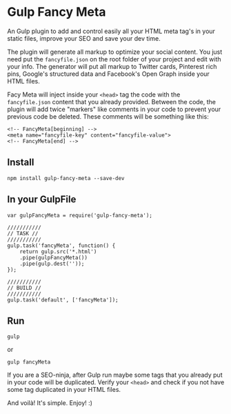 # Gulp Fancy Meta
An Gulp plugin to add and control easily all your HTML meta tag's in your static files, improve your SEO and save your dev time.

The plugin will generate all markup to optimize your social content.
You just need put the ```fancyfile.json``` on the root folder of your project and edit with your info.
The generator will put all markup to Twitter cards, Pinterest rich pins, Google's structured data and Facebook's Open Graph inside your HTML files.

Facy Meta will inject inside your ```<head>``` tag the code with the ```fancyfile.json``` content that you already provided. Between the code, the plugin will add twice "markers" like comments in your code to prevent your previous code be deleted.
These comments will be something like this:
```
<!-- FancyMeta[beginning] -->
<meta name="fancyfile-key" content="fancyfile-value">
<!-- FancyMeta[end] -->
```

## Install
```
npm install gulp-fancy-meta --save-dev
```

## In your GulpFile
```
var gulpFancyMeta = require('gulp-fancy-meta');

///////////
// TASK //
///////////
gulp.task('fancyMeta', function() {
    return gulp.src('*.html')
    .pipe(gulpFancyMeta())
    .pipe(gulp.dest(''));
});

///////////
// BUILD //
///////////
gulp.task('default', ['fancyMeta']);
```

## Run
```
gulp
```
or
```
gulp fancyMeta
```
If you are a SEO-ninja, after Gulp run maybe some tags that you already put in your code will be duplicated. Verify your ```<head>``` and check if you not have some tag duplicated in your HTML files.

And voilà! It's simple. Enjoy! :)
